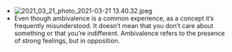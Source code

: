 - ![2021_03_21_photo_2021-03-21 13.40.32.jpeg](https://cdn.logseq.com/%2F76a092ee-fea0-471d-ac53-7ca67ccd9f8e915a441d-f353-4a57-920f-a0f89950d3502021_03_21_photo_2021-03-21%2013.40.32.jpeg?Expires=4769955678&Signature=UdJb5wXOVvTLm3WLWUVDMafwsCXoRIl4db4NG9XMmruO1lPfbCxpAAGZof0441Kf8vvDc~c6mof1hA3OcxbbNpmLga1pa6Ei-r1F43aeTfsohXJzYDnANBKzE0hxOrQApVv4D20DKr-EVw5~g711Ygn6OuGcPCYxmoNT783jQLhAL0NxyDhqSTwhVYOW8WxDTpYm6oSlWTNsTR4tcwgQkPh97PT-PYJAOAtnyLl0Nkjz77KV~V8fKcsqyIFaZR9o7YzTuHBBkpE9-fILr6FWoCGKWT0Ug0QGIqiWuALbHnPwln7xPfb~vuc7bB98kd39eDQaG7ZN3U5Au6sW1k0n3A__&Key-Pair-Id=APKAJE5CCD6X7MP6PTEA)
- Even though ambivalence is a common experience, as a concept it’s frequently misunderstood. It doesn’t mean that you don’t care about something or that you’re indifferent. Ambivalence refers to the presence of strong feelings, but in opposition.